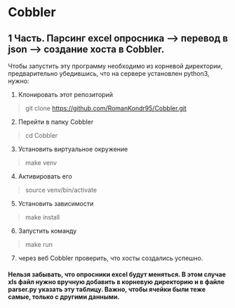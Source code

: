 # Cobbler
##  1 Часть. Парсинг excel опросника --> перевод в json --> создание хоста в Cobbler.

Чтобы запустить эту программу необходимо из корневой директории, предварительно убедившись, что на сервере установлен python3, нужно:

1. Клонировать этот репозиторий
>git clone https://github.com/RomanKondr95/Cobbler.git
2. Перейти в папку Cobbler
>cd Cobbler
3. Установить виртуальное окружение 
>make venv
4. Активировать его
>source venv/bin/activate
5. Установить зависимости
> make install
6. Запустить команду
> make run
7. через веб Cobbler проверить, что хосты создались успешно.

#### Нельзя забывать, что опросники excel будут меняться. В этом случае xls файл нужно вручную добавить в корневую директорию и в файле parser.py указать эту таблицу. Важно, чтобы ячейки были теже самые, только с другими данными.

